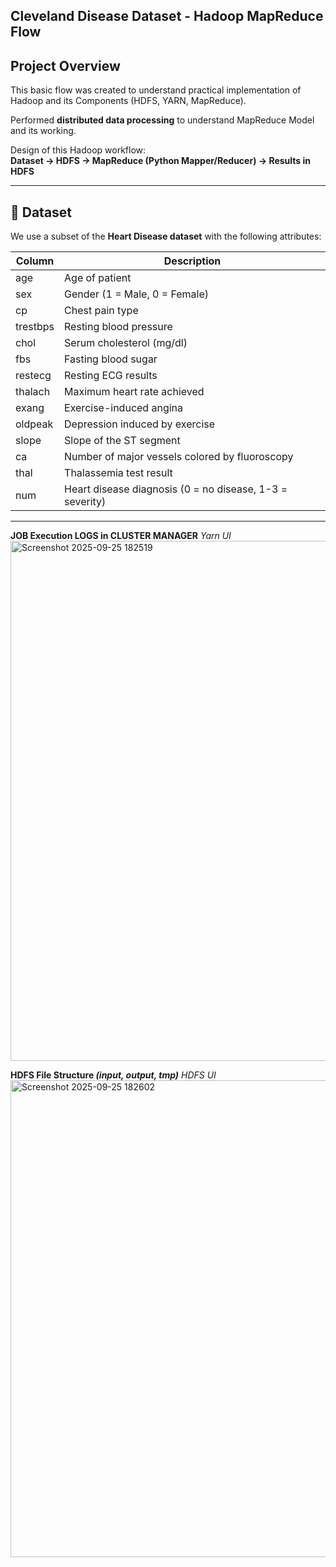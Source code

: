 ## Cleveland Disease Dataset - Hadoop MapReduce Flow

## Project Overview
This basic flow was created to understand practical implementation of Hadoop and its Components (HDFS, YARN, MapReduce).
  
Performed **distributed data processing**  to understand MapReduce Model and its working.

Design of this Hadoop workflow:  
**Dataset → HDFS → MapReduce (Python Mapper/Reducer) → Results in HDFS**

---

## 📂 Dataset
We use a subset of the **Heart Disease dataset** with the following attributes:

| Column      | Description                                |
|-------------|--------------------------------------------|
| age         | Age of patient                             |
| sex         | Gender (1 = Male, 0 = Female)              |
| cp          | Chest pain type                            |
| trestbps    | Resting blood pressure                     |
| chol        | Serum cholesterol (mg/dl)                  |
| fbs         | Fasting blood sugar                        |
| restecg     | Resting ECG results                        |
| thalach     | Maximum heart rate achieved                |
| exang       | Exercise-induced angina                    |
| oldpeak     | Depression induced by exercise             |
| slope       | Slope of the ST segment                    |
| ca          | Number of major vessels colored by fluoroscopy |
| thal        | Thalassemia test result                    |
| num         | Heart disease diagnosis (0 = no disease, 1-3 = severity) |

---


**JOB Execution LOGS in CLUSTER MANAGER**
_Yarn UI_
<img width="1894" height="832" alt="Screenshot 2025-09-25 182519" src="https://github.com/user-attachments/assets/e0576cc2-80d1-438e-bbe4-1e802807b176" />




**HDFS File Structure _(input, output, tmp)_**
_HDFS UI_
<img width="1496" height="763" alt="Screenshot 2025-09-25 182602" src="https://github.com/user-attachments/assets/2b795b03-028f-4b90-bf03-880515bf7991" />
